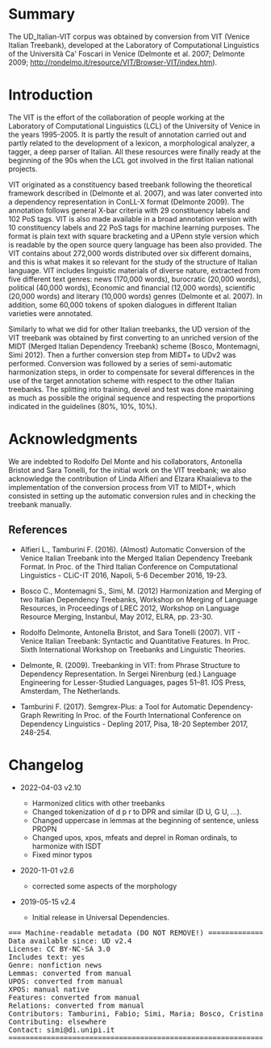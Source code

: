 # Summary

The UD_Italian-VIT corpus was obtained by conversion from VIT (Venice Italian Treebank), developed at the Laboratory of Computational Linguistics of the Università Ca' Foscari in Venice (Delmonte et al. 2007; Delmonte 2009; http://rondelmo.it/resource/VIT/Browser-VIT/index.htm).

# Introduction

The VIT is the effort of the collaboration of people working at the Laboratory of Computational Linguistics (LCL) of the University of Venice in the years 1995-2005. It is partly the result of annotation carried out and partly related to the development of a lexicon, a morphological analyzer, a tagger, a deep parser of Italian. All these resources were finally ready at the beginning of the 90s when the LCL got involved in the first Italian national projects.

VIT originated as a constituency based treebank following the theoretical framework described in (Delmonte et al. 2007), and was later converted into a dependency representation in ConLL-X format (Delmonte 2009). The annotation follows general X-bar criteria with 29 constituency labels and 102 PoS tags. VIT is also made available in a broad annotation version with 10 constituency labels and 22 PoS tags for machine learning purposes. The format is plain text with square bracketing and a UPenn style version which is readable by the open source query language has been also provided. The VIT contains about 272,000 words distributed over six different domains, and this is what makes it so relevant for the study of the structure of Italian language. VIT includes linguistic materials of diverse nature, extracted from five different text genres: news (170,000 words), burocratic (20,000 words), political (40,000 words), Economic and financial (12,000 words), scientific (20,000 words) and literary (10,000 words) genres (Delmonte et al. 2007). In addition, some 60,000 tokens of spoken dialogues in different Italian varieties were annotated.

Similarly to what we did for other Italian treebanks, the UD version of the VIT treebank was obtained by first converting to an unriched version of the MIDT (Merged Italian Dependency Treebank) scheme (Bosco, Montemagni, Simi 2012). Then a further conversion step from MIDT+ to UDv2 was performed. Conversion was followed by a series of semi-automatic harmonization steps, in order to compensate for several differences in the use of the target annotation scheme with respect to the other Italian treebanks.
The splitting into training, devel and test was done maintaining as much as possible the original sequence and respecting the proportions indicated in the guidelines (80%, 10%, 10%).

# Acknowledgments

We are indebted to Rodolfo Del Monte and his collaborators, Antonella Bristot and Sara Tonelli, for the initial work on the VIT treebank; we also acknowledge the contribution of Linda Alfieri and Elzara Khaialieva to the implementation of the conversion process from VIT to MIDT+, which consisted in setting up the automatic conversion rules and in checking the treebank manually.

## References

 * Alfieri L., Tamburini F. (2016). (Almost) Automatic Conversion of the
 Venice Italian Treebank into the Merged Italian Dependency Treebank
 Format. In Proc. of the Third Italian Conference on Computational
 Linguistics - CLiC-IT 2016, Napoli, 5-6 December 2016, 19-23.

* Bosco C., Montemagni S., Simi, M. (2012) Harmonization and Merging of two Italian Dependency Treebanks, Workshop on Merging of Language Resources, in Proceedings of LREC 2012, Workshop on Language Resource Merging, Instanbul, May 2012, ELRA, pp. 23-30.

* Rodolfo Delmonte, Antonella Bristot, and Sara Tonelli (2007). VIT -
 Venice Italian Treebank: Syntactic and Quantitative Features. In Proc.
 Sixth International Workshop on Treebanks and Linguistic Theories.

* Delmonte, R. (2009). Treebanking in VIT: from Phrase Structure to
 Dependency Representation. In Sergei Nirenburg (ed.) Language
 Engineering for Lesser-Studied Languages, pages 51–81. IOS Press,
 Amsterdam, The Netherlands.

* Tamburini F. (2017). Semgrex-Plus: a Tool for Automatic
 Dependency-Graph Rewriting In Proc. of the Fourth International
 Conference on Dependency Linguistics - Depling 2017, Pisa, 18-20
 September 2017, 248-254.


# Changelog
* 2022-04-03 v2.10
  * Harmonized clitics with other treebanks
  * Changed tokenization of d p r to DPR and similar (D U, G U, ...).
  * Changed uppercase in lemmas at the beginning of sentence, unless PROPN
  * Changed upos, xpos, mfeats and deprel in Roman ordinals, to harmonize with ISDT
  * Fixed minor typos

* 2020-11-01 v2.6
  * corrected some aspects of the morphology
  
* 2019-05-15 v2.4
  * Initial release in Universal Dependencies.

<pre>
=== Machine-readable metadata (DO NOT REMOVE!) ================================
Data available since: UD v2.4
License: CC BY-NC-SA 3.0
Includes text: yes
Genre: nonfiction news
Lemmas: converted from manual
UPOS: converted from manual
XPOS: manual native
Features: converted from manual
Relations: converted from manual
Contributors: Tamburini, Fabio; Simi, Maria; Bosco, Cristina
Contributing: elsewhere
Contact: simi@di.unipi.it
===============================================================================
</pre>
